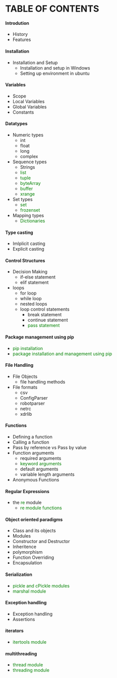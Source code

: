 # TABLE OF CONTENTS
#### Introdution
- History
- Features

#### Installation
- Installation and Setup
  - Installation and setup in Windows
  - Setting up environment in ubuntu

#### Variables
- Scope
- Local Variables
- Global Variables
- Constants

#### Datatypes
- Numeric types
  - int
  - float
  - long
  - complex
- Sequence types
  - Strings
  - <span style='color:green'>list</span>
  - <span style='color:green'>tuple</span>
  - <span style='color:green'>byteArray</span>
  - <span style='color:green'>buffer</span>
  - <span style='color:green'>xrange</span>
- Set types
  - <span style='color:green'>set</span>
  - <span style='color:green'>frozenset</span>
- Mapping types
  - <span style='color:green'>Dictionaries</span>

#### Type casting
- Imlplicit casting
- Explicit casting

#### Control Structures
- Decision Making
  - if-else statement
  - elif statement
- loops
  - for loop
  - while loop
  - nested loops
  - loop control statements
    - break statement
    - continue statement
    - <span style='color:green'>pass statement</span>

#### Package management using pip
- <span style='color:green'>pip installation</span>
- <span style='color:green'>package installation and management using pip</span>

#### File Handling
- File Objects
  - file handling methods
- File formats
  - csv
  - ConfigParser
  - robotparser
  - netrc
  - xdrlib

#### Functions
- Defining a function
- Calling a function
- Pass by reference vs Pass by value
- Function arguments
  - required arguments
  - <span style='color:green'>keyword arguments</span>
  - default arguments
  - variable length arguments
- Anonymous Functions

#### Regular Expressions
- the <span style='color:green'>re</span> module
  - <span style='color:green'>re module functions</span>

#### Object oriented paradigms
- Class and its objects
- Modules
- Constructor and Destructor
- Inheritence
- polymorphism
- Function Overriding
- Encapsulation

#### Serialization
- <span style='color:green'>pickle and cPickle modules</span>
- <span style='color:green'> marshal module</span>

#### Exception handling
- Exception handling
- Assertions

#### iterators
- <span style='color:green'>itertools module</span>

#### multithreading
- <span style='color:green'>thread module</span>
- <span style='color:green'>threading module</span>
